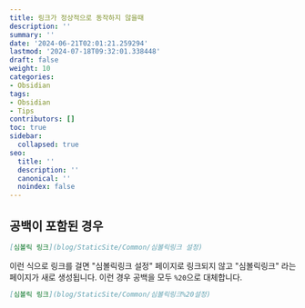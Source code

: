 ```yaml
---
title: 링크가 정상적으로 동작하지 않을때
description: ''
summary: ''
date: '2024-06-21T02:01:21.259294'
lastmod: '2024-07-18T09:32:01.338448'
draft: false
weight: 10
categories:
- Obsidian
tags:
- Obsidian
- Tips
contributors: []
toc: true
sidebar:
  collapsed: true
seo:
  title: ''
  description: ''
  canonical: ''
  noindex: false
---
```


## 공백이 포함된 경우

```md
[심볼릭 링크](blog/StaticSite/Common/심볼릭링크 설정)
```

이런 식으로 링크를 걸면 "심볼릭링크 설정" 페이지로 링크되지 않고 "심볼릭링크" 라는 페이지가 새로 생성됩니다.
이런 경우 공백을 모두 `%20`으로 대체합니다.

```md
[심볼릭 링크](blog/StaticSite/Common/심볼릭링크%20설정)
```
